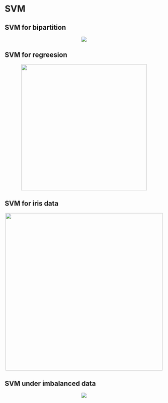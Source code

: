 # SVM

## SVM for bipartition 
<p align="center">
<img src="https://cloud.githubusercontent.com/assets/15187579/19377320/39135e82-919a-11e6-9790-cacb4c0de3e0.png" />
</p>


## SVM for regreesion
<p align="center">
<img width="400" src="https://cloud.githubusercontent.com/assets/15187579/19377453/5de32d68-919b-11e6-8d38-17eb16f134b2.png" />
</p>


## SVM for iris data
<p align="center">
<img width="500" src="https://cloud.githubusercontent.com/assets/15187579/19377636/bd9fbe82-919c-11e6-93c9-87ffbb184ee5.png" />
</p>

## SVM under imbalanced data
<p align="center">
<img src="https://cloud.githubusercontent.com/assets/15187579/19377830/fef026be-919d-11e6-82a6-3c23e177498e.png" />
</p>
